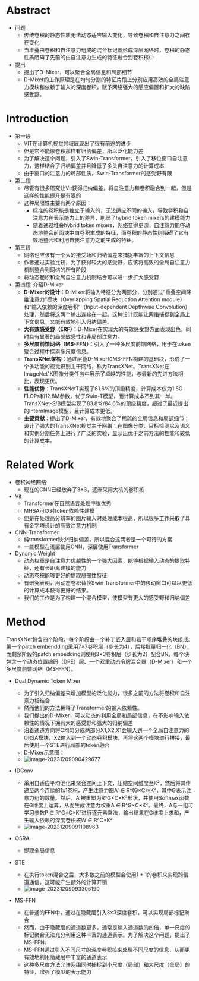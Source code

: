 # Abstract

- 问题
  - 传统卷积的静态性质无法动态适应输入变化，导致卷积和自注意力之间存在变化
  - 当堆叠由卷积和自注意力组成的混合标记器形成深层网络时，卷积的静态性质阻碍了先前的由自注意力生成的特征融合到卷积核中
- 提出
  - 提出了D-Mixer，可以聚合全局信息和局部细节
  - D-Mixer的工作原理是在均匀分割的特征片段上分别应用高效的全局注意力模块和依赖于输入的深度卷积，赋予网络强大的感应偏置和扩大的缺陷感受野。

# Introduction

- 第一段
  - VIT在计算机视觉领域展现出了很有前途的进步
  - 但是它不能像卷积那样有归纳偏差，所以泛化能力差
  - 为了解决这个问题，引入了Swin-Transformer，引入了移位窗口自注意力，这样结合了归纳偏差并且降低了多头自注意力的计算成本
  - 由于窗口的注意力的局部性质，Swin-Transformer的感受野有限
- 第二段
  - 尽管有很多研究让Vit获得归纳偏差，将自注意力和卷积融合到一起，但是这样的性能提升是有限的
  - 这种局限性主要有两个原因：
    - 标准的卷积核是独立于输入的，无法适应不同的输入，导致卷积和自注意力在表示能力上的差异，削弱了hybrid token mixers的建模能力
    - 随着通过堆叠hybrid token mixers，网络变得更深，自注意力能够动态地整合前面块中由卷积生成的特征，而卷积的静态性则阻碍了它有效地整合和利用自我注意力之前生成的特征。
- 第三段
  - 网络也应该有一个大的接受场和归纳偏差来捕捉丰富的上下文信息
  - 作者通过实验比较，为了获得较大的感受野，应该将高效的全局自注意力机制整合到网络的所有阶段
  - 将动态卷积和全局自注意力机制结合可以进一步扩大感受野
- 第四段-介绍D-Mixer
  - **D-Mixer的设计**：D-Mixer将输入特征分为两部分，分别通过“重叠空间降维注意力”模块（Overlapping Spatial Reduction Attention module）和“输入依赖的深度卷积”（Input-dependent Depthwise Convolution）处理，然后将这两个输出连接在一起。这种设计既能让网络捕捉到全局上下文信息，又能有效地引入归纳偏差。
  - **大有效感受野（ERF）**：D-Mixer在实现大的有效感受野方面表现出色，同时具有显著的局部敏感性和非局部注意力。
  - **多尺度前馈网络（MS-FFN）**：引入了一种多尺度前馈网络，用于在token聚合过程中探索多尺度信息。
  - **TransXNet架构**：通过层叠D-Mixer和MS-FFN构建的基础块，形成了一个多功能的视觉识别主干网络，称为TransXNet。TransXNet在ImageNet1K图像分类任务中展示了卓越的性能，与最新的先进方法相比，表现更优。
  - **性能优势**：TransXNetT实现了81.6%的顶级精度，计算成本仅为1.8G FLOPs和12.8M参数，优于Swin-T模型，而计算成本不到其一半。TransXNet-S/B模型实现了83.8%/84.6%的顶级精度，超过了最近提出的InternImage模型，且计算成本更低。
  - **主要贡献**：提出了D-Mixer，有效地聚合了稀疏的全局信息和局部细节；设计了强大的TransXNet视觉主干网络；在图像分类、目标检测以及语义和实例分割任务上进行了广泛的实验，显示出优于之前方法的性能和较低的计算成本。

# Related Work

- 卷积神经网络
  - 现在的CNN已经放弃了3*3，逐渐采用大核的卷积核
- Vit
  - Transformer在自然语言处理中很优秀
  - MHSA可以对token依赖性建模
  - 但是在处理高分辨率的图片输入时处理成本很高，所以很多工作采取了具有金字塔设计的高效注意力机制
- CNN-Transformer
  - 纯transformer缺少归纳偏差，所以混合这两者是一个可行的方案
  - 一些模型在浅层使用CNN，深层使用Transformer
- Dynamic Weight
  - 动态权重是自注意力优越性的一个强大因素，能够根据输入动态的提取特征，还有长距离建模的能力
  - 动态卷积能够更好的提取局部性特征
  - 有研究表明，用动态卷积替换Swin Transformer中的移动窗口可以以更低的计算成本获得更好的结果。
  - 我们的工作是为了构建一个混合模型，使模型有更大的感受野和归纳偏差

# Method

TransXNet包含四个阶段。每个阶段由一个补丁嵌入层和若干顺序堆叠的块组成。第一个patch embendding采用7×7卷积层（步长为4），后接批量归一化（BN），而剩余阶段的patch embedding则使用3×3卷积层（步长为2）配合BN。每个块包含一个动态位置编码（DPE）层、一个双重动态令牌混合器（D-Mixer）和一个多尺度前馈网络（MS-FFN）。

- Dual Dynamic Token Mixer
  - 为了引入归纳偏差来增加模型的泛化能力，很多之前的方法将卷积和自注意力相结合
  - 然而他们的方法稀释了Transformer的输入依赖性。
  - 我们提出的D-Mixer，可以动态的利用全局和局部信息，在不影响输入依赖性的情况下拥有大的感受野和强大的归纳偏差
  - 沿着通道方向将C均匀分成两部分X1,X2,X1会输入到一个全局自注意力的ORSA模块，X2输入到一个动态卷积模块，再将这两个模块进行拼接，最后使用一个STE进行局部的token融合
  - D-Mixer示意图：
  - ![image-20231209090429677](https://pj-typora.oss-cn-shanghai.aliyuncs.com/image-20231209090429677.png)

- IDConv
  - 采用自适应平均池化来聚合空间上下文，压缩空间维度至K²，然后将其传递至两个连续的1x1卷积，产生注意力图A' ∈ R^(G×C)×K²，其中G表示注意力组的数量。然后，A'被重塑为R^G×C×K²形状，并使用Softmax函数在G维度上运算，从而生成注意力权重A ∈ R^G×C×K²。最终，A与一组可学习参数P ∈ R^G×C×K²进行逐元素乘法，输出结果在G维度上求和，产生输入依赖的深度卷积核W ∈ R^C×K²
  - ![image-20231209091108963](https://pj-typora.oss-cn-shanghai.aliyuncs.com/image-20231209091108963.png)
- OSRA
  - 提取全局信息
- STE
  - 在执行token混合之后，大多数之前的模型会使用1 * 1的卷积来实现跨信道通信，这可能产生额外的计算开销
  - ![image-20231209093306190](https://pj-typora.oss-cn-shanghai.aliyuncs.com/image-20231209093306190.png)

- MS-FFN

  - 在普通的FFN中，通过在隐藏层引入3×3深度卷积，可以实现局部标记聚合
  - 然而，由于隐藏层的通道数更多，通常是输入通道数的四倍，单一尺度的标记聚合无法充分利用这种丰富的通道表示。为了解决这个问题，提出了MS-FFN。
  - MS-FFN通过引入不同尺寸的深度卷积核来处理不同尺度的信息，从而更有效地利用隐藏层中丰富的通道表示
  - 这种多尺度方法允许网络同时捕捉到小尺度（局部）和大尺度（全局）的特征，增强了模型的表示能力

  
